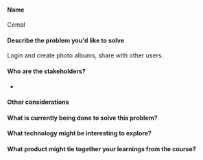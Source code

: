 #### Name 
Cemal
    
#### Describe the problem you'd like to solve
Login and create photo albums, share with other users.
    
#### Who are the stakeholders?
-
#### Other considerations

#### What is currently being done to solve this problem?

#### What technology might be interesting to explore?

#### What product might tie together your learnings from the course?
